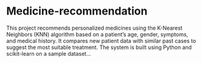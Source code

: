 # Medicine-recommendation
This project recommends personalized medicines using the K-Nearest Neighbors (KNN) algorithm based on a patient’s age, gender, symptoms, and medical history. It compares new patient data with similar past cases to suggest the most suitable treatment. The system is built using Python and scikit-learn on a sample dataset...
